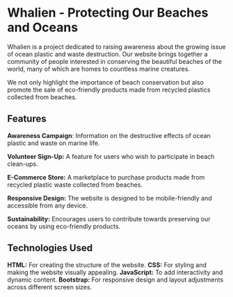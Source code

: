 
# Whalien - Protecting Our Beaches and Oceans

Whalien is a project dedicated to raising awareness about the growing issue of ocean plastic and waste destruction. Our website brings together a community of people interested in conserving the beautiful beaches of the world, many of which are homes to countless marine creatures. 

We not only highlight the importance of beach conservation but also promote the sale of eco-friendly products made from recycled plastics collected from beaches.

## Features

**Awareness Campaign**:
Information on the destructive effects of ocean plastic and waste on marine life.

**Volunteer Sign-Up:**
A feature for users who wish to participate in beach clean-ups.

**E-Commerce Store:**
A marketplace to purchase products made from recycled plastic waste collected from beaches.

**Responsive Design:**
The website is designed to be mobile-friendly and accessible from any device.

**Sustainability:**
Encourages users to contribute towards preserving our oceans by using eco-friendly products.

## Technologies Used

**HTML:** For creating the structure of the website.
**CSS:** For styling and making the website visually appealing.
**JavaScript:** To add interactivity and dynamic content.
**Bootstrap:** For responsive design and layout adjustments across different screen sizes.



